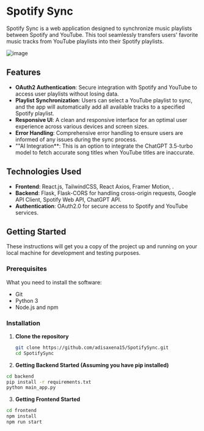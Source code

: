# Spotify Sync

Spotify Sync is a web application designed to synchronize music playlists between Spotify and YouTube. This tool seamlessly transfers users' favorite music tracks from YouTube playlists into their Spotify playlists.

![image](https://github.com/user-attachments/assets/d929b128-8dd0-449c-8a00-995e16b80077)

## Features

- **OAuth2 Authentication**: Secure integration with Spotify and YouTube to access user playlists without losing data. 
- **Playlist Synchronization**: Users can select a YouTube playlist to sync, and the app will automatically add all available tracks to a specified Spotify playlist.
- **Responsive UI**: A clean and responsive interface for an optimal user experience across various devices and screen sizes.
- **Error Handling**: Comprehensive error handling to ensure users are informed of any issues during the sync process.
- ""AI Integration**: This is an option to integrate the ChatGPT 3.5-turbo model to fetch accurate song titles when YouTube titles are inaccurate.

## Technologies Used

- **Frontend**: React.js, TailwindCSS, React Axios, Framer Motion, .
- **Backend**: Flask, Flask-CORS for handling cross-origin requests, Google API Client, Spotify Web API, ChatGPT API.
- **Authentication**: OAuth2.0 for secure access to Spotify and YouTube services.

## Getting Started

These instructions will get you a copy of the project up and running on your local machine for development and testing purposes.

### Prerequisites

What you need to install the software:

- Git
- Python 3
- Node.js and npm

### Installation

1. **Clone the repository**

   ```sh
   git clone https://github.com/adisaxena15/SpotifySync.git
   cd SpotifySync
    ```
2. **Getting Backend Started (Assuming you have pip installed)**
   
  ```sh
  cd backend
  pip install -r requirements.txt
  python main_app.py
```

3. **Getting Frontend Started**
  ```sh
  cd frontend
  npm install
  npm run start
```
